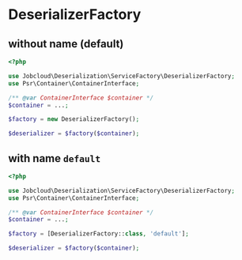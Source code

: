 # DeserializerFactory

## without name (default)

```php
<?php

use Jobcloud\Deserialization\ServiceFactory\DeserializerFactory;
use Psr\Container\ContainerInterface;

/** @var ContainerInterface $container */
$container = ...;

$factory = new DeserializerFactory();

$deserializer = $factory($container);
```

## with name `default`

```php
<?php

use Jobcloud\Deserialization\ServiceFactory\DeserializerFactory;
use Psr\Container\ContainerInterface;

/** @var ContainerInterface $container */
$container = ...;

$factory = [DeserializerFactory::class, 'default'];

$deserializer = $factory($container);
```
